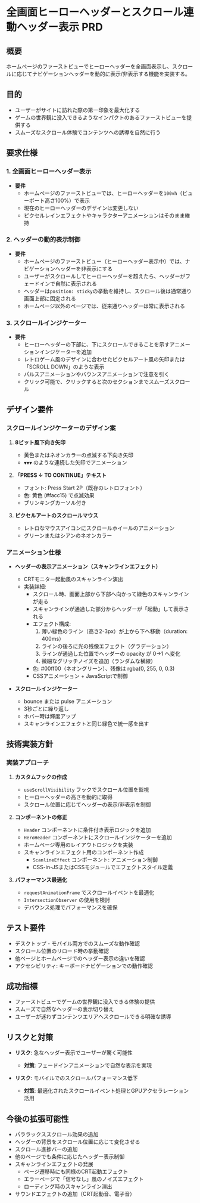 # 全画面ヒーローヘッダーとスクロール連動ヘッダー表示 PRD

## 概要

ホームページのファーストビューでヒーローヘッダーを全画面表示し、スクロールに応じてナビゲーションヘッダーを動的に表示/非表示する機能を実装する。

## 目的

- ユーザーがサイトに訪れた際の第一印象を最大化する
- ゲームの世界観に没入できるようなインパクトのあるファーストビューを提供する
- スムーズなスクロール体験でコンテンツへの誘導を自然に行う

## 要求仕様

### 1. 全画面ヒーローヘッダー表示

- **要件**
  - ホームページのファーストビューでは、ヒーローヘッダーを`100vh`（ビューポート高さ100%）で表示
  - 現在のヒーローヘッダーのデザインは変更しない
  - ピクセルレインエフェクトやキャラクターアニメーションはそのまま維持

### 2. ヘッダーの動的表示制御

- **要件**
  - ホームページのファーストビュー（ヒーローヘッダー表示中）では、ナビゲーションヘッダーを非表示にする
  - ユーザーがスクロールしてヒーローヘッダーを超えたら、ヘッダーがフェードインで自然に表示される
  - ヘッダーは`position: sticky`の挙動を維持し、スクロール後は通常通り画面上部に固定される
  - ホームページ以外のページでは、従来通りヘッダーは常に表示される

### 3. スクロールインジケーター

- **要件**
  - ヒーローヘッダーの下部に、下にスクロールできることを示すアニメーションインジケーターを追加
  - レトロゲーム風のデザインに合わせたピクセルアート風の矢印または「SCROLL DOWN」のような表示
  - パルスアニメーションやバウンスアニメーションで注意を引く
  - クリック可能で、クリックすると次のセクションまでスムーズスクロール

## デザイン要件

### スクロールインジケーターのデザイン案

1. **8ビット風下向き矢印**
   - 黄色またはネオンカラーの点滅する下向き矢印
   - `▼▼▼` のような連続した矢印でアニメーション

2. **「PRESS ↓ TO CONTINUE」テキスト**
   - フォント: Press Start 2P（既存のレトロフォント）
   - 色: 黄色 (#facc15) で点滅効果
   - ブリンキングカーソル付き

3. **ピクセルアートのスクロールマウス**
   - レトロなマウスアイコンにスクロールホイールのアニメーション
   - グリーンまたはシアンのネオンカラー

### アニメーション仕様

- **ヘッダーの表示アニメーション（スキャンラインエフェクト）**
  - CRTモニター起動風のスキャンライン演出
  - 実装詳細:
    - スクロール時、画面上部から下部へ向かって緑色のスキャンラインが走る
    - スキャンラインが通過した部分からヘッダーが「起動」して表示される
    - エフェクト構成:
      1. 薄い緑色のライン（高さ2-3px）が上から下へ移動（duration: 400ms）
      2. ラインの後ろに光の残像エフェクト（グラデーション）
      3. ラインが通過した位置でヘッダーの opacity が 0→1 へ変化
      4. 微細なグリッチノイズを追加（ランダムな横線）
    - 色: #00ff00（ネオングリーン）、残像は rgba(0, 255, 0, 0.3)
    - CSSアニメーション + JavaScriptで制御

- **スクロールインジケーター**
  - bounce または pulse アニメーション
  - 3秒ごとに繰り返し
  - ホバー時は輝度アップ
  - スキャンラインエフェクトと同じ緑色で統一感を出す

## 技術実装方針

### 実装アプローチ

1. **カスタムフックの作成**
   - `useScrollVisibility` フックでスクロール位置を監視
   - ヒーローヘッダーの高さを動的に取得
   - スクロール位置に応じてヘッダーの表示/非表示を制御

2. **コンポーネントの修正**
   - `Header` コンポーネントに条件付き表示ロジックを追加
   - `HeroHeader` コンポーネントにスクロールインジケーターを追加
   - ホームページ専用のレイアウトロジックを実装
   - スキャンラインエフェクト用のコンポーネント作成
     - `ScanlineEffect` コンポーネント: アニメーション制御
     - CSS-in-JSまたはCSSモジュールでエフェクトスタイル定義

3. **パフォーマンス最適化**
   - `requestAnimationFrame` でスクロールイベントを最適化
   - `IntersectionObserver` の使用を検討
   - デバウンス処理でパフォーマンスを確保

## テスト要件

- デスクトップ・モバイル両方でのスムーズな動作確認
- スクロール位置のリロード時の挙動確認
- 他ページとホームページでのヘッダー表示の違いを確認
- アクセシビリティ: キーボードナビゲーションでの動作確認

## 成功指標

- ファーストビューでゲームの世界観に没入できる体験の提供
- スムーズで自然なヘッダーの表示切り替え
- ユーザーが迷わずコンテンツエリアへスクロールできる明確な誘導

## リスクと対策

- **リスク**: 急なヘッダー表示でユーザーが驚く可能性
  - **対策**: フェードインアニメーションで自然な表示を実現

- **リスク**: モバイルでのスクロールパフォーマンス低下
  - **対策**: 最適化されたスクロールイベント処理とGPUアクセラレーション活用

## 今後の拡張可能性

- パララックススクロール効果の追加
- ヘッダーの背景をスクロール位置に応じて変化させる
- スクロール進捗バーの追加
- 他のページでも条件に応じたヘッダー表示制御
- スキャンラインエフェクトの発展
  - ページ遷移時にも同様のCRT起動エフェクト
  - エラーページで「信号なし」風のノイズエフェクト
  - ローディング時のスキャンライン演出
- サウンドエフェクトの追加（CRT起動音、電子音）
